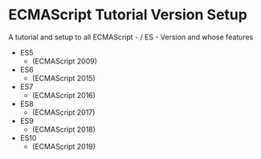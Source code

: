 # ECMAScript Tutorial Version Setup

A tutorial and setup to all ECMAScript - / ES - Version and whose features

* ES5 
	* (ECMAScript 2009)
* ES6
	* (ECMAScript 2015)
* ES7
	* (ECMAScript 2016)
* ES8
	* (ECMAScript 2017)
* ES9
	* (ECMAScript 2018)
* ES10
	* (ECMAScript 2019)
